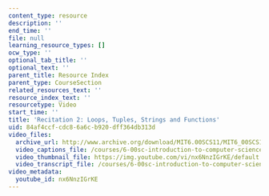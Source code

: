 ```yaml
---
content_type: resource
description: ''
end_time: ''
file: null
learning_resource_types: []
ocw_type: ''
optional_tab_title: ''
optional_text: ''
parent_title: Resource Index
parent_type: CourseSection
related_resources_text: ''
resource_index_text: ''
resourcetype: Video
start_time: ''
title: 'Recitation 2: Loops, Tuples, Strings and Functions'
uid: 84af4ccf-cdc8-6a6c-b920-dff364db313d
video_files:
  archive_url: http://www.archive.org/download/MIT6.00SCS11/MIT6_00SCS11_rec02_300k.mp4
  video_captions_file: /courses/6-00sc-introduction-to-computer-science-and-programming-spring-2011/33b0c65fd4555393a7d935750bfbeb4c_nx6NnzIGrKE.vtt
  video_thumbnail_file: https://img.youtube.com/vi/nx6NnzIGrKE/default.jpg
  video_transcript_file: /courses/6-00sc-introduction-to-computer-science-and-programming-spring-2011/32f5349a9b494e45fd62fcf87c3752dc_nx6NnzIGrKE.pdf
video_metadata:
  youtube_id: nx6NnzIGrKE
---
```


